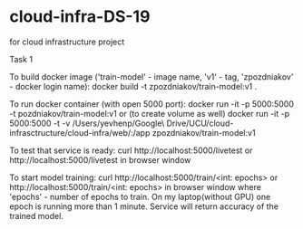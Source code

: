# cloud-infra-DS-19
for cloud infrastructure project

Task 1

To build docker image ('train-model' - image name, 'v1' - tag, 'zpozdniakov' - docker login name):
docker build -t zpozdniakov/train-model:v1 .

To run docker container (with open 5000 port):
docker run -it -p 5000:5000 -t pozdniakov/train-model:v1
or (to create volume as well)
docker run -it -p 5000:5000 -t -v /Users/yevhenp/Google\ Drive/UCU/cloud-infrasctructure/cloud-infra/web/:/app  zpozdniakov/train-model:v1

To test that service is ready:
curl http://localhost:5000/livetest
or
http://localhost:5000/livetest in browser window

To start model training:
curl http://localhost:5000/train/<int: epochs>
or
http://localhost:5000/train/<int: epochs> in browser window
where 'epochs' - number of epochs to train. On my laptop(without GPU) one epoch is running more than 1 minute.
Service will return accuracy of the trained model. 
